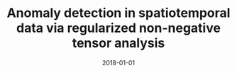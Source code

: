 ---
title: "Anomaly detection in spatiotemporal data via regularized non-negative tensor analysis"
collection: publications
excerpt: 'Chaoguang Lin, Qiuhan Zhu, Shunan Guo, Zhuochen Jin, Yu-Ru Lin, Nan Cao'
date: 2018-01-01
citation: 'Chaoguang Lin, Qiuhan Zhu, Shunan Guo, Zhuochen Jin, Yu-Ru Lin, Nan Cao, Anomaly detection in spatiotemporal data via regularized non-negative tensor analysis. Data Min. Knowl. Discov. 32(4): 1056-1073, 2018'
---